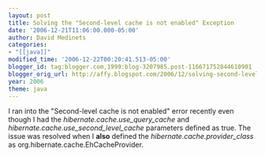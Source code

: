 ```yaml
---
layout: post
title: Solving the "Second-level cache is not enabled" Exception
date: '2006-12-21T11:06:00.000-05:00'
author: David Medinets
categories:
- "[[java]]"
modified_time: '2006-12-22T00:20:41.513-05:00'
blogger_id: tag:blogger.com,1999:blog-3207985.post-116671752844610901
blogger_orig_url: http://affy.blogspot.com/2006/12/solving-second-level-cache-is-not.md
year: 2006
theme: java
---
```


<p>I ran into the "Second-level cache is not enabled" error recently even though I had the
    <i>hibernate.cache.use_query_cache</i> and <i>hibernate.cache.use_second_level_cache</i> parameters defined as true.
    The issue was resolved when I <b>also</b> defined the <i>hibernate.cache.provider_class</i> as
    org.hibernate.cache.EhCacheProvider.</p>